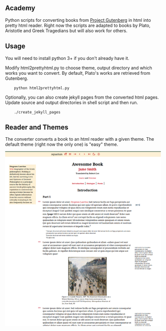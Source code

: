## Academy

Python scripts for converting books from [Project Gutenberg](https://www.gutenberg.org) in html into pretty html reader.
Right now the scripts are adapted to books by Plato, Aristotle and Greek Tragedians but will also work for others.

## Usage

You will need to install python 3+ if you don't already have it.

Modify html2prettyhtml.py to choose theme, output directory and which works you want to convert. By default, Plato's works are retrieved from Gutenberg.

```
    python html2prettyhtml.py
```

Optionally, you can also create jekyll pages from the converted html pages. Update source and output directories in shell script and then run.
```
    ./create_jekyll_pages
```

## Reader and Themes

The converter converts a book to an html reader with a given theme. The default theme (right now the only one) is "easy" theme.

![Reader](reader.png)

